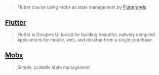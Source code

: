> Flutter course using mobx as state management by [Flutterando](https://www.youtube.com/watch?v=kKNIaqZE8CY&list=PLlBnICoI-g-foW-Osr0PlpE1_AD3aItbZ)

## [Flutter](https://flutter.dev/)
> Flutter is Google’s UI toolkit for building beautiful, natively compiled applications for mobile, web, and desktop from a single codebase.

## [Mobx](https://mobx.js.org/README.html)
> Simple, scalable state management


